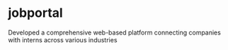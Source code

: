 # jobportal
Developed a comprehensive web-based platform connecting companies with interns across various industries
